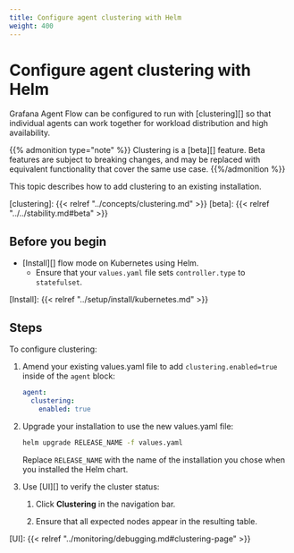 ```yaml
---
title: Configure agent clustering with Helm
weight: 400
---
```


# Configure agent clustering with Helm

Grafana Agent Flow can be configured to run with [clustering][] so that
individual agents can work together for workload distribution and high
availability.

{{% admonition type="note" %}}
Clustering is a [beta][] feature. Beta features are subject to breaking
changes, and may be replaced with equivalent functionality that cover the same
use case.
{{%/admonition %}}

This topic describes how to add clustering to an existing installation.

[clustering]: {{< relref "../concepts/clustering.md" >}}
[beta]: {{< relref "../../stability.md#beta" >}}

## Before you begin

- [Install][] flow mode on Kubernetes using Helm.
    - Ensure that your `values.yaml` file sets `controller.type` to
      `statefulset`.

[Install]: {{< relref "../setup/install/kubernetes.md" >}}

## Steps

To configure clustering:

1. Amend your existing values.yaml file to add `clustering.enabled=true` inside
   of the `agent` block:

   ```yaml
   agent:
     clustering:
       enabled: true
   ```

1. Upgrade your installation to use the new values.yaml file:

   ```bash
   helm upgrade RELEASE_NAME -f values.yaml
   ```

   Replace `RELEASE_NAME` with the name of the installation you chose when you
   installed the Helm chart.

1. Use [UI][] to verify the cluster status:

   1. Click **Clustering** in the navigation bar.

   2. Ensure that all expected nodes appear in the resulting table.

[UI]: {{< relref "../monitoring/debugging.md#clustering-page" >}}
